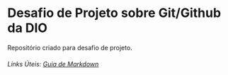 # Desafio de Projeto sobre Git/Github da DIO
Repositório criado para desafio de projeto.


###### Links Úteis: [Guia de Markdown](https://www.markdownguide.org/basic-syntax)
